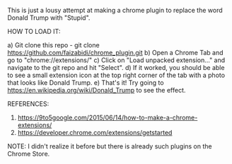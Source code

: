 This is just a lousy attempt at making a chrome plugin to replace the word 
Donald Trump with "Stupid".

HOW TO LOAD IT:

a) Git clone this repo - git clone https://github.com/faizabidi/chrome_plugin.git
b) Open a Chrome Tab and go to "chrome://extensions/"
c) Click on "Load unpacked extension..." and navigate to the git repo and hit "Select". 
d) If it worked, you should be able to see a small extension icon at the top right corner of the tab with a photo that looks like Donald Trump.
e) That's it! Try going to https://en.wikipedia.org/wiki/Donald_Trump to see the effect. 

REFERENCES:
1. https://9to5google.com/2015/06/14/how-to-make-a-chrome-extensions/
2. https://developer.chrome.com/extensions/getstarted

NOTE: I didn't realize it before but there is already such plugins on the Chrome Store. 

